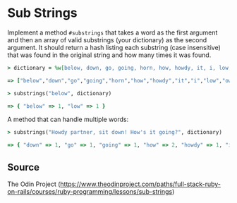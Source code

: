 # Sub Strings

Implement a method `#substrings` that takes a word as the first argument and then an array of valid substrings (your dictionary) as the second argument. It should return a hash listing each substring (case insensitive) that was found in the original string and how many times it was found.

```ruby
> dictionary = %w[below, down, go, going, horn, how, howdy, it, i, low, own, part, partner, sit]

=> ["below","down","go","going","horn","how","howdy","it","i","low","own","part","partner","sit"]

> substrings("below", dictionary)

=> { "below" => 1, "low" => 1 }
```

A method that can handle multiple words:

```ruby
> substrings("Howdy partner, sit down! How's it going?", dictionary)

=> { "down" => 1, "go" => 1, "going" => 1, "how" => 2, "howdy" => 1, "it" => 2, "i" => 3, "own" => 1, "part" => 1, "partner" => 1, "sit" => 1 }
```

## Source

The Odin Project (https://www.theodinproject.com/paths/full-stack-ruby-on-rails/courses/ruby-programming/lessons/sub-strings)
